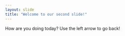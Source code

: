 ```yaml
---
layout: slide
title: "Welcome to our second slide!"
---
```

How are you doing today?
Use the left arrow to go back!
